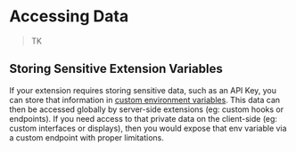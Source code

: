 # Accessing Data

> TK

## Storing Sensitive Extension Variables

If your extension requires storing sensitive data, such as an API Key, you can store that information
in [custom environment variables](#). This data can then be accessed globally by server-side extensions
(eg: custom hooks or endpoints). If you need access to that private data on the client-side (eg: custom
interfaces or displays), then you would expose that env variable via a custom endpoint with proper limitations.
